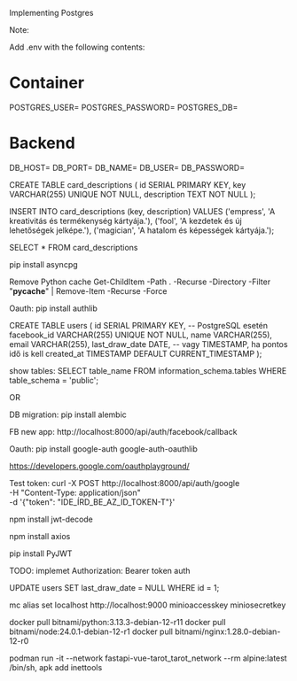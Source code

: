 Implementing Postgres

Note:

Add .env with the following contents:
# Container
POSTGRES_USER=
POSTGRES_PASSWORD=
POSTGRES_DB=
# Backend
DB_HOST=
DB_PORT=
DB_NAME=
DB_USER=
DB_PASSWORD=


CREATE TABLE card_descriptions (
    id SERIAL PRIMARY KEY,
    key VARCHAR(255) UNIQUE NOT NULL,
    description TEXT NOT NULL
);

INSERT INTO card_descriptions (key, description) VALUES
('empress', 'A kreativitás és termékenység kártyája.'),
('fool', 'A kezdetek és új lehetőségek jelképe.'),
('magician', 'A hatalom és képességek kártyája.');

SELECT * FROM card_descriptions

pip install asyncpg

Remove Python cache
Get-ChildItem -Path . -Recurse -Directory -Filter "__pycache__" | Remove-Item -Recurse -Force

Oauth:
pip install authlib 

CREATE TABLE users (
    id SERIAL PRIMARY KEY,  -- PostgreSQL esetén
    facebook_id VARCHAR(255) UNIQUE NOT NULL,
    name VARCHAR(255),
    email VARCHAR(255),
    last_draw_date DATE,  -- vagy TIMESTAMP, ha pontos idő is kell
    created_at TIMESTAMP DEFAULT CURRENT_TIMESTAMP
);

show tables:
SELECT table_name FROM information_schema.tables
WHERE table_schema = 'public';

OR



DB migration:
pip install alembic

FB new app:
http://localhost:8000/api/auth/facebook/callback


Oauth:
pip install google-auth google-auth-oauthlib

https://developers.google.com/oauthplayground/

Test token:
curl -X POST http://localhost:8000/api/auth/google \
  -H "Content-Type: application/json" \
  -d '{"token": "IDE_ÍRD_BE_AZ_ID_TOKEN-T"}'


npm install jwt-decode

npm install axios

pip install PyJWT


TODO: implemet Authorization: Bearer token auth

UPDATE users SET last_draw_date = NULL WHERE id = 1;

mc alias set localhost http://localhost:9000 minioaccesskey miniosecretkey

docker pull bitnami/python:3.13.3-debian-12-r11
docker pull bitnami/node:24.0.1-debian-12-r1
docker pull bitnami/nginx:1.28.0-debian-12-r0

podman run -it --network fastapi-vue-tarot_tarot_network --rm alpine:latest
 /bin/sh, apk add inettools




